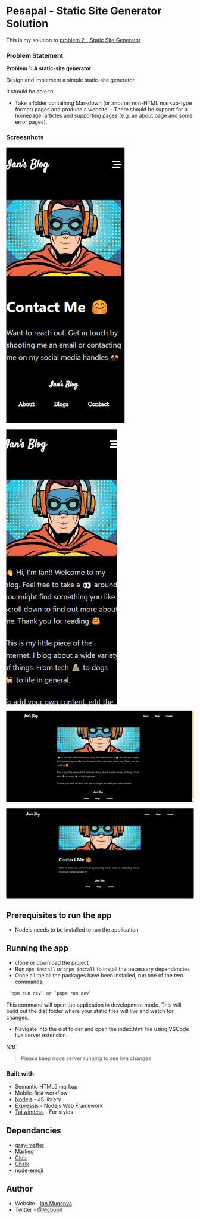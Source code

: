 # Pesapal - Static Site Generator Solution

This is my solution to [problem 2 - Static Site Generator](https://pesapal.freshteam.com/jobs/2OU7qEKgG4DR/junior-developer-23)



### Problem Statement

**Problem 1: A static-site generator**

Design and implement a simple static-site generator. 

It should be able to 
- Take a folder containing Markdown (or another non-HTML markup-type format) pages and produce a website. - There should be support for a homepage, articles and supporting pages (e.g. an about page and some error pages).


### Screesnhots

![Mobile View](./src/assets/images/mobile-view-one.png)

![Mobile View Two](./src/assets/images/mobile-view-two.png)

![Desktop View](./src/assets/images/desktop-view-one.png)

![Desktop View](./src/assets/images/desktop-view-two.png)

## Prerequisites to run the app
- Nodejs needs to be installed to run the application


## Running the app

- clone or download the project
- Run `npm install` or `pnpm install` to install the necessary dependancies
- Once all the all the packages have been installed, run one of the two commands:

```bash
 `npm run dev` or `pnpm run dev`
```

 This command will open the application in development mode. This will build out the dist folder where your static files will live and watch for changes. 
- Navigate into the dist folder and open the index.html file using VSCode live server extension.

N/B: 
> Please keep node server running to see live changes



### Built with

- Semantic HTML5 markup
- Mobile-first workflow
- [Nodejs](https://nodejs.org/en/) - JS library
- [Expressjs](https://expressjs.com/) - Nodejs Web Framework
- [Tailwindcss](https://tailwindcss.com/) - For styles

## Dependancies
- [gray-matter](https://github.com/jonschlinkert/gray-matter)
- [Marked](marked.js.org)
- [Glob](github.com/isaacs/node-glob#readme)
- [Chalk](github.com/chalk/chalk#readme)
- [node-emoji](github.com/omnidan/node-emoji#readme)


## Author

- Website - [Ian Mugenya](https://ianmugenya.netlify.app/)
- Twitter - [@Mcbooll](https://twitter.com/McBooll)
